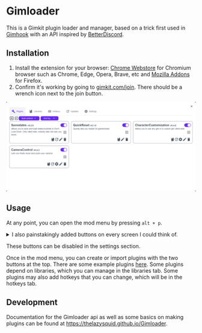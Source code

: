 # Gimloader

This is a Gimkit plugin loader and manager, based on a trick first used in [Gimhook](https://codeberg.org/gimhook/gimhook) with an API inspired by [BetterDiscord](https://docs.betterdiscord.app/api/).

## Installation

1. Install the extension for your browser: [Chrome Webstore](https://chromewebstore.google.com/detail/gimloader/ngbhofnofkggjbpkpnogcdfdgjkpmgka) for Chromium browser such as Chrome, Edge, Opera, Brave, etc and [Mozilla Addons](https://addons.mozilla.org/en-US/firefox/addon/gimloader/) for Firefox.
2. Confirm it's working by going to [gimkit.com/join](https://www.gimkit.com/join). There should be a wrench icon next to the join button.

![UI Preview](/images/UIPreview.png)

## Usage

At any point, you can open the mod menu by pressing `alt + p`.

<details>
<summary>I also painstakingly added buttons on every screen I could think of.</summary>

![1d host lobby](/images/1dHost.png)
![1d host in game](/images/1dHostIngame.png)
![1d player in game](/images/1dIngame.png)
![1d player lobby](/images/1dJoin.png)
![2d host](/images/2dHost.png)
![2d player](/images/2dPlayer.png)
![Creative](/images/Creative.png)
![Home](/images/HomeScreen.png)
![Join Screen](/images/JoinScreen.png)

</details>

These buttons can be disabled in the settings section.

Once in the mod menu, you can create or import plugins with the two buttons at the top. There are some example plugins [here](/plugins/). Some plugins depend on libraries, which you can manage in the libraries tab. Some plugins may also add hotkeys that you can change, which will be in the hotkeys tab.

## Development

Documentation for the Gimloader api as well as some basics on making plugins can be found at https://thelazysquid.github.io/Gimloader.